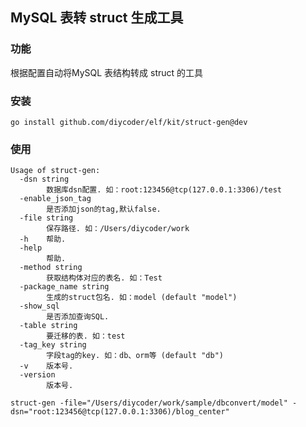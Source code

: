 ## MySQL 表转 struct 生成工具

### 功能

根据配置自动将MySQL 表结构转成 struct 的工具

### 安装
```bazaar
go install github.com/diycoder/elf/kit/struct-gen@dev
```

### 使用

```bazaar
Usage of struct-gen:
  -dsn string
    	数据库dsn配置. 如：root:123456@tcp(127.0.0.1:3306)/test
  -enable_json_tag
    	是否添加json的tag,默认false.
  -file string
    	保存路径. 如：/Users/diycoder/work
  -h	帮助.
  -help
    	帮助.
  -method string
    	获取结构体对应的表名. 如：Test
  -package_name string
    	生成的struct包名. 如：model (default "model")
  -show_sql
    	是否添加查询SQL.
  -table string
    	要迁移的表. 如：test
  -tag_key string
    	字段tag的key. 如：db、orm等 (default "db")
  -v	版本号.
  -version
    	版本号.
```

```bazaar
struct-gen -file="/Users/diycoder/work/sample/dbconvert/model" -dsn="root:123456@tcp(127.0.0.1:3306)/blog_center"
```